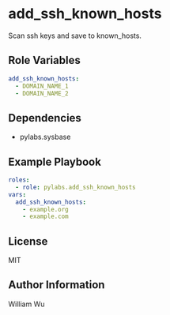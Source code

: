 add_ssh_known_hosts
===================

Scan ssh keys and save to known_hosts.

Role Variables
--------------

```yaml
add_ssh_known_hosts:
  - DOMAIN_NAME_1
  - DOMAIN_NAME_2
```

Dependencies
------------

- pylabs.sysbase

Example Playbook
----------------

```yaml
roles:
  - role: pylabs.add_ssh_known_hosts
vars:
  add_ssh_known_hosts:
    - example.org
    - example.com
```

License
-------

MIT

Author Information
------------------

William Wu
